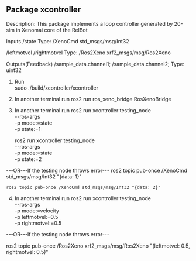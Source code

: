 Package xcontroller
-----------------------------------------------
Description: This package implements a loop controller generated by 20-sim in Xenomai core of the RelBot

Inputs
/state
Type: /XenoCmd std_msgs/msg/Int32

/leftmotvel /rightmotvel
Type: /Ros2Xeno xrf2_msgs/msg/Ros2Xeno 

Outputs(Feedback)
/sample_data.channel1;
/sample_data.channel2;
Type: uint32

1. Run    
    sudo ./build/xcontroller/xcontroller

2. In another terminal run 
    ros2 run ros_xeno_bridge RosXenoBridge

3. In another terminal run 
    ros2 run xcontroller testing_node \
  --ros-args \
  -p mode:=state \
  -p state:=1

    ros2 run xcontroller testing_node \
  --ros-args \
  -p mode:=state \
  -p state:=2

---OR---If the testing node throws error---
    ros2 topic pub-once /XenoCmd std_msgs/msg/Int32 "{data: 1}"

    ros2 topic pub-once /XenoCmd std_msgs/msg/Int32 "{data: 2}"

4. In another terminal run 
    ros2 run xcontroller testing_node \
  --ros-args \
  -p mode:=velocity \
  -p leftmotvel:=0.5 \
  -p rightmotvel:=0.5

  ---OR---If the testing node throws error---

  ros2 topic pub-once /Ros2Xeno xrf2_msgs/msg/Ros2Xeno "(leftmotvel: 0.5, rightmotvel: 0.5)"